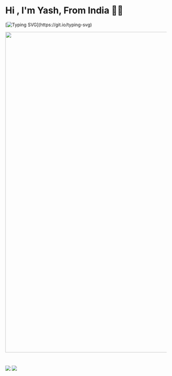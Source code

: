 <h1 align="left"><b>Hi , I'm Yash, From India ✌🏻</b></h1>

[![Typing SVG](https://readme-typing-svg.demolab.com?font=Odin+Rounded&weight=100&size=25&duration=2000&pause=250&color=00F726&vCenter=true&width=700&lines=I'm+into+these+programming+languages;Java%2C+Python%2C+HTML%2C+CSS%2C+Javascript;Web+and+Android+App+Development;Computer+Software+Programming+and+more.)](https://git.io/typing-svg)

<img width="1000" hieght="1000" align="center" src="https://te.legra.ph/file/913cc634f84d32e32fde9.jpg" />

#
<span>
<img align="center" src="https://github-readme-stats.vercel.app/api/top-langs/?username=itzzzyashu&bg_color=30,e96443,904e95&title_color=fff&text_color=fff&count_private=true">
  <img align="center" src="https://github-readme-stats.vercel.app/api?username=itzzzyashu&hide=stars&show_icons=true&bg_color=000,000,000&title_color=fff&text_color=fff&count_private=true">
</span>
